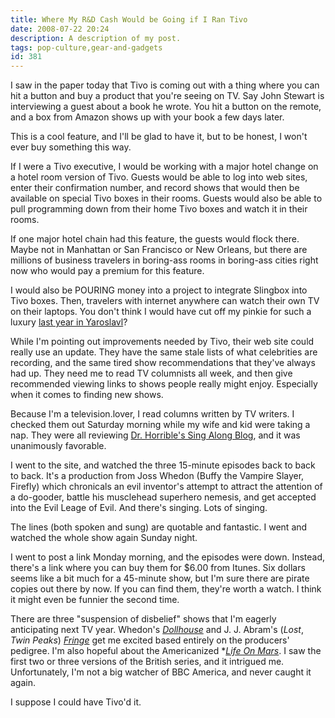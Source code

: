 ```yaml
---
title: Where My R&D Cash Would be Going if I Ran Tivo
date: 2008-07-22 20:24
description: A description of my post.
tags: pop-culture,gear-and-gadgets
id: 381
---
```

I saw in the paper today that Tivo is coming out with a thing where you can hit a button and buy a product that you're seeing on TV.  Say John Stewart is interviewing a guest about a book he wrote.  You hit a button on the remote, and a box from Amazon shows up with your book a few days later.

This is a cool feature, and I'll be glad to have it, but to be honest, I won't ever buy something this way.

If I were a Tivo executive, I would be working with a major hotel change on a hotel room version of Tivo.  Guests would be able to log into web sites, enter their confirmation number, and record shows that would then be available on special Tivo boxes in their rooms.  Guests would also be able to pull programming down from their home Tivo boxes and watch it in their rooms.

If one major hotel chain had this feature, the guests would flock there.  Maybe not in Manhattan or San Francisco or New Orleans, but there are millions of business travelers in boring-ass rooms in boring-ass cities right now who would pay a premium for this feature.

I would also be POURING money into a project to integrate Slingbox into Tivo boxes.  Then, travelers with internet anywhere can watch their own TV on their laptops.  You don't think I would have cut off my pinkie for such a luxury <a href="http://theskinnyonbenny.com/adop/page.php?fn=adj05172007.content" target="_blank">last year in Yaroslavl</a>?

While I'm pointing out improvements needed by Tivo, their web site could really use an update.  They have the same stale lists of what celebrities are recording, and the same tired show recommendations that they've always had up.  They need me to read TV columnists all week, and then give recommended viewing links to shows people really might enjoy.  Especially when it comes to finding new shows.

Because I'm a television.lover, I read columns written by TV writers.  I checked them out Saturday morning while my wife and kid were taking a nap.  They were all reviewing <a href="http://drhorrible.com" target="_blank">Dr. Horrible's Sing Along Blog</a>, and it was unanimously favorable.

I went to the site, and watched the three 15-minute episodes back to back to back.  It's a production from Joss Whedon (Buffy the Vampire Slayer, Firefly) which chronicals an evil inventor's attempt to attract the attention of a do-gooder, battle his musclehead superhero nemesis, and get accepted into the Evil Leage of Evil.  And there's singing.  Lots of singing.

The lines (both spoken and sung) are quotable and fantastic.  I went and watched the whole show again Sunday night.

I went to post a link Monday morning, and the episodes were down.  Instead, there's a link where you can buy them for $6.00 from Itunes.  Six dollars seems like a bit much for a 45-minute show, but I'm sure there are pirate copies out there by now.  If you can find them, they're worth a watch.  I think it might even be funnier the second time.

There are three "suspension of disbelief" shows that I'm eagerly anticipating next TV year.  Whedon's *<a href="http://www.youtube.com/watch?v=yDcEKo4V7fA" target="_blank">Dollhouse</a>* and J. J. Abram's (*Lost*, *Twin Peaks*) <a href="http://youtube.com/watch?v=ZAu4L5_Fl84" target="_blank">*Fringe*</a> get me excited based entirely on the producers' pedigree.  I'm also hopeful about the Americanized *<a href="http://youtube.com/watch?v=TYxGm1T2Ve4" target="_blank">*Life On Mars*</a>.  I saw the first two or three versions of the British series, and it intrigued me.  Unfortunately, I'm not a big watcher of BBC America, and never caught it again.

I suppose I could have Tivo'd it.